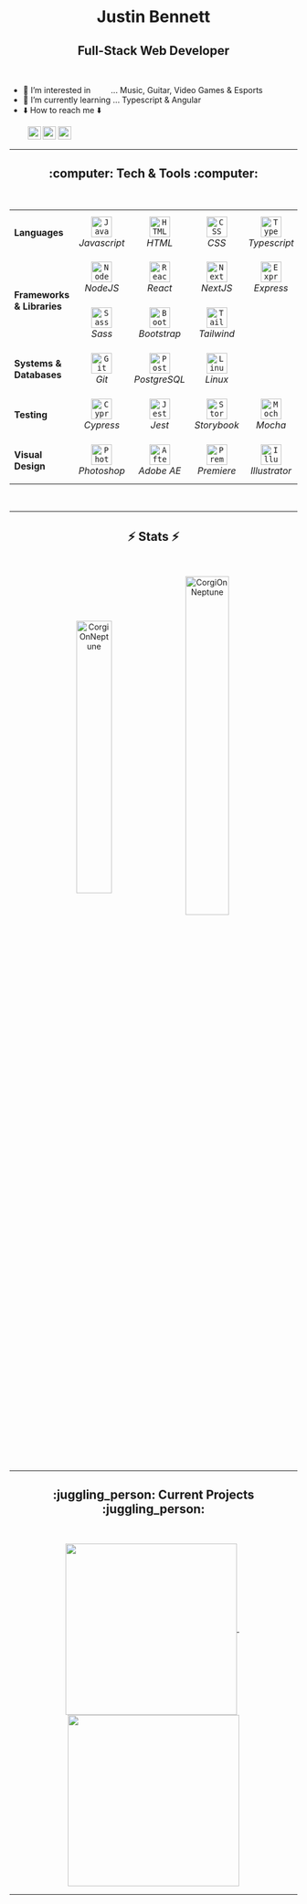 <h1 align="center">Justin Bennett</h1>
<h2 align="center">Full-Stack Web Developer</h2>
<!--- <h3 align="center">Specializing in...</h3> --->

<br />

- :eyes: I’m interested in &nbsp; &nbsp; &nbsp; &nbsp; ... Music, Guitar, Video Games & Esports
- :brain: I’m currently learning ... Typescript & Angular
- :arrow_down: How to reach me :arrow_down:
<p align="left">
  &nbsp; &nbsp; &nbsp; &nbsp;
  <a href="https://www.linkedin.com/in/justin-bennett-c/"
    ><img
      src="https://img.shields.io/badge/linkedin-%230077B5.svg?&style=for-the-badge&logo=linkedin&logoColor=white"
      height="23"
  /></a>
  <a href="mailto:justinjdbennett@gmail.com"
    ><img
      src="https://img.shields.io/badge/Gmail-D14836?style=for-the-badge&logo=gmail&logoColor=white"
      height="23"
  /></a>
  <a href="https://github.com/CorgiOnNeptune/"
    ><img
      src="https://img.shields.io/badge/GitHub-100000?style=for-the-badge&logo=github&logoColor=white"
      height="23"
  /></a>
</p>
<!--- - 💞️ I’m looking to collaborate in ...  --->

<hr>

<h2 align="center">:computer: Tech & Tools :computer:</h2>
<br />
<table>
  <tr>
    <td><strong>Languages</strong></td>
    <td align="center" height="80" width="80">
      <code
        ><img
          alt="Javascript"
          title="Javascript"
          height="36"
          width="36"
          src="https://cdn.jsdelivr.net/gh/devicons/devicon/icons/javascript/javascript-original.svg"
      /></code>
      <br /><em>Javascript</em>
    </td>
    <td align="center" height="80" width="80">
      <code
        ><img
          alt="HTML"
          title="HTML"
          height="36"
          width="36"
          src="https://cdn.jsdelivr.net/gh/devicons/devicon/icons/html5/html5-original.svg"
      /></code>
      <br /><em>HTML</em>
    </td>
    <td align="center" height="80" width="80">
      <code
        ><img
          alt="CSS"
          title="CSS"
          height="36"
          width="36"
          src="https://cdn.jsdelivr.net/gh/devicons/devicon/icons/css3/css3-original.svg"
      /></code>
      <br /><em>CSS</em>
    </td>
    <td align="center" height="80" width="80">
      <code
        ><img
          alt="Typescript"
          title="Typescript"
          height="36"
          width="36"
          src="https://cdn.jsdelivr.net/gh/devicons/devicon/icons/typescript/typescript-original.svg"
      /></code>
      <br /><em>Typescript</em>
    </td>
    <td align="center" height="80" width="80">
      <code
        ><img
          alt="Ruby"
          title="Ruby"
          height="36"
          width="36"
          src="https://cdn.jsdelivr.net/gh/devicons/devicon/icons/ruby/ruby-original.svg"
      /></code>
      <br /><em>Ruby</em>
    </td>
    <td align="center" height="80" width="80">
      <code
        ><img
          alt="SQL"
          title="SQL"
          height="36"
          width="36"
          src="https://cdn-icons-png.flaticon.com/512/2772/2772165.png"
      /></code>
      <br /><em>SQL</em>
    </td>
    <td colspan="4"></td>
  </tr>

  <tr>
    <td rowspan="3"><strong>Frameworks & Libraries</strong></td>
    <td align="center" height="80" width="80">
      <code
        ><img
          alt="Node JS"
          title="Node JS"
          height="36"
          width="36"
          src="https://cdn.jsdelivr.net/gh/devicons/devicon/icons/nodejs/nodejs-original.svg"
      /></code>
      <br /><em>NodeJS</em>
    </td>
    <td align="center" height="80" width="80">
      <code
        ><img
          alt="React"
          title="React"
          height="36"
          width="36"
          src="https://cdn.jsdelivr.net/gh/devicons/devicon/icons/react/react-original.svg"
      /></code>
      <br /><em>React</em>
    </td>
    <td align="center" height="80" width="80">
      <code
        ><img
          alt="Next JS"
          title="Next JS"
          height="36"
          width="36"
          src="https://cdn.jsdelivr.net/gh/devicons/devicon/icons/nextjs/nextjs-original.svg"
      /></code>
      <br /><em>NextJS</em>
    </td>
    <td align="center" height="80" width="80">
      <code
        ><img
          alt="Express"
          title="Express"
          height="36"
          width="36"
          src="https://jsurt.github.io/jacks-portfolio/images/color-express-icon%20(1).png"
      /></code>
      <br /><em>Express</em>
    </td>
    <td align="center" height="80" width="80">
      <code
        ><img
          alt="Rails"
          title="Rails"
          height="36"
          width="36"
          src="https://cdn.jsdelivr.net/gh/devicons/devicon/icons/rails/rails-original-wordmark.svg"
      /></code>
      <br /><em>Rails</em>
    </td>
    <td align="center" height="80" width="80">
      <code
        ><img
          alt="Jquery"
          title="Jquery"
          height="36"
          width="36"
          src="https://cdn.jsdelivr.net/gh/devicons/devicon/icons/jquery/jquery-original.svg"
      /></code>
      <br /><em>jQuery</em>
    </td>
    <td align="center" height="80" width="80">
      <code
        ><img
          alt="EJS"
          title="EJS"
          height="36"
          width="36"
          src="https://pbs.twimg.com/profile_images/833789473376854018/skScegH6_400x400.jpg"
      /></code>
      <br /><em>EJS</em>
    </td>
    <!--- <td align="center" height="80" width="80">
      <code
        ><img
          alt="Angular"
          title="Angular"
          height="36"
          width="36"
          src="https://cdn.jsdelivr.net/gh/devicons/devicon/icons/angularjs/angularjs-original.svg"
      /></code>
      <br /><em>Angular</em>
    </td> --->
  </tr>

  <!--- Empty row for table striping --->
  <tr></tr>

  <tr>
    <td align="center" height="80" width="80">
      <code
        ><img
          alt="Sass"
          title="Sass"
          height="36"
          width="36"
          src="https://cdn.jsdelivr.net/gh/devicons/devicon/icons/sass/sass-original.svg"
      /></code>
      <br /><em>Sass</em>
    </td>
    <td align="center" height="80" width="80">
      <code
        ><img
          alt="Bootstrap"
          title="Bootstrap"
          height="36"
          width="36"
          src="https://cdn.jsdelivr.net/gh/devicons/devicon/icons/bootstrap/bootstrap-original.svg"
      /></code>
      <br /><em>Bootstrap</em>
    </td>
    <td align="center" height="80" width="80">
      <code
        ><img
          alt="Tailwind"
          title="Tailwind"
          height="36"
          width="36"
          src="https://cdn.jsdelivr.net/gh/devicons/devicon/icons/tailwindcss/tailwindcss-plain.svg"
      /></code>
      <br /><em>Tailwind</em>
    </td>
    <td colspan="4"></td>
  </tr>

  <tr>
    <td><strong>Systems & Databases</strong></td>
    <td align="center" height="80" width="80">
      <code
        ><img
          alt="Git"
          title="Git"
          height="36"
          width="36"
          src="https://cdn.jsdelivr.net/gh/devicons/devicon/icons/git/git-original.svg"
      /></code>
      <br /><em>Git</em>
    </td>
    <td align="center" height="80" width="80">
      <code
        ><img
          alt="PostgreSQL"
          title="PostgreSQL"
          height="36"
          width="36"
          src="https://cdn.jsdelivr.net/gh/devicons/devicon/icons/postgresql/postgresql-original.svg"
      /></code>
      <br /><em>PostgreSQL</em>
    </td>
    <td align="center" height="80" width="80">
      <code
        ><img
          alt="Linux"
          title="Linux"
          height="36"
          width="36"
          src="https://cdn.jsdelivr.net/gh/devicons/devicon/icons/linux/linux-original.svg"
      /></code>
      <br /><em>Linux</em>
    </td>
    <td colspan="4"></td>
  </tr>

  <tr>
    <td><strong>Testing</strong></td>
    <td align="center" height="80" width="80">
      <code
        ><img
          alt="Cypress"
          title="Cypress"
          height="36"
          width="36"
          src="https://raw.githubusercontent.com/simple-icons/simple-icons/6e46ec1fc23b60c8fd0d2f2ff46db82e16dbd75f/icons/cypress.svg"
      /></code>
      <br /><em>Cypress</em>
    </td>
    <td align="center" height="80" width="80">
      <code
        ><img
          alt="Jest"
          title="Jest"
          height="36"
          width="36"
          src="https://cdn.jsdelivr.net/gh/devicons/devicon/icons/jest/jest-plain.svg"
      /></code>
      <br /><em>Jest</em>
    </td>
    <td align="center" height="80" width="80">
      <code
        ><img
          alt="Storybook"
          title="Storybook"
          height="36"
          width="36"
          src="https://cdn.jsdelivr.net/gh/devicons/devicon/icons/storybook/storybook-original.svg"
      /></code>
      <br /><em>Storybook</em>
    </td>
    <td align="center" height="80" width="80">
      <code
        ><img
          alt="Mocha"
          title="Mocha"
          height="36"
          width="36"
          src="https://cdn.jsdelivr.net/gh/devicons/devicon/icons/mocha/mocha-plain.svg"
      /></code>
      <br /><em>Mocha</em>
    </td>
    <td align="center" height="80" width="80">
      <code
        ><img
          alt="Chai"
          title="Chai"
          height="36"
          width="36"
          src="https://www.chaijs.com/img/chai-logo-small.png"
      /></code>
      <br /><em>Chai</em>
    </td>
    <td align="center" height="80" width="80">
      <code
        ><img
          alt="RSpec"
          title="RSpec"
          height="36"
          width="36"
          src="https://cdn.jsdelivr.net/gh/devicons/devicon/icons/rspec/rspec-original.svg"
      /></code>
      <br /><em>RSpec</em>
    </td>
    <td colspan="1"></td>
  </tr>

  <tr>
    <td><strong>Visual Design</strong></td>
    <td align="center" height="80" width="80">
      <code
        ><img
          alt="Photoshop"
          title="Photoshop"
          height="36"
          width="36"
          src="https://cdn.jsdelivr.net/gh/devicons/devicon/icons/photoshop/photoshop-plain.svg"
      /></code>
      <br /><em>Photoshop</em>
    </td>
    <td align="center" height="80" width="80">
      <code
        ><img
          alt="After Effects"
          title="After Effects"
          height="36"
          width="36"
          src="https://cdn.jsdelivr.net/gh/devicons/devicon/icons/aftereffects/aftereffects-original.svg"
      /></code>
      <br /><em>Adobe AE</em>
    </td>
    <td align="center" height="80" width="80">
      <code
        ><img
          alt="Premiere Pro"
          title="Premiere Pro"
          height="36"
          width="36"
          src="https://cdn.jsdelivr.net/gh/devicons/devicon/icons/premierepro/premierepro-original.svg"
      /></code>
      <br /><em>Premiere</em>
    </td>
    <td align="center" height="80" width="80">
      <code
        ><img
          alt="Illustrator"
          title="Illustrator"
          height="36"
          width="36"
          src="https://cdn.jsdelivr.net/gh/devicons/devicon/icons/illustrator/illustrator-plain.svg"
      /></code>
      <br /><em>Illustrator</em>
    </td>
    <td align="center" height="80" width="80">
      <code
        ><img
          alt="Figma"
          title="Figma"
          height="36"
          width="36"
          src="https://cdn.jsdelivr.net/gh/devicons/devicon/icons/figma/figma-original.svg"
      /></code>
      <br /><em>Figma</em>
    </td>
    <td colspan="2"></td>
  </tr>

</table>

<br />
<hr>

<h2 align="center">⚡ Stats ⚡</h2>
<br />

<p align="center">
  <img
    align="center"
    src="https://github-readme-stats.vercel.app/api/top-langs?username=CorgiOnNeptune&title_color=61dafb&text_color=f5f5f5&bg_color=20232a&icon_color=61dafb&langs_count=14&hide=yacc,cmake&show_icons=true&locale=en&layout=compact&count_private=true"
    width="35%"
    alt="CorgiOnNeptune"
  />
  &nbsp;
  <img
    align="center"
    src="https://github-readme-stats.vercel.app/api?username=CorgiOnNeptune&title_color=61dafb&text_color=f5f5f5&bg_color=20232a&icon_color=61dafb&show_icons=true&locale=en&count_private=true"
    width="39%"
    alt="CorgiOnNeptune"
  />

</p>

<br />
<hr>

<h2 align="center">:juggling_person: Current Projects :juggling_person:</h2>
<br />

<p align="center">
  <a href="https://github.com/CorgiOnNeptune/SpotiFind/">
    <img
      width="300"
      align="center"
      src="https://github-readme-stats.vercel.app/api/pin/?username=CorgiOnNeptune&repo=spotifind&title_color=ffffff&text_color=c9cacc&icon_color=2bbc8a&bg_color=1d1f21"
    />
  </a>
  &nbsp; 
  <a href="https://github.com/CorgiOnNeptune/neptune/">
    <img
      width="300"
      align="center"
      src="https://github-readme-stats.vercel.app/api/pin/?username=CorgiOnNeptune&repo=neptune&title_color=ffffff&text_color=c9cacc&icon_color=2bbc8a&bg_color=1d1f21"
    />
  </a>
</p>

<hr>

<!-- <p align="center">
  <img
    src="https://komarev.com/ghpvc/?username=CorgiOnNeptune&color=blueviolet"
    alt="CorgiOnNeptune"
  />
</p> -->
